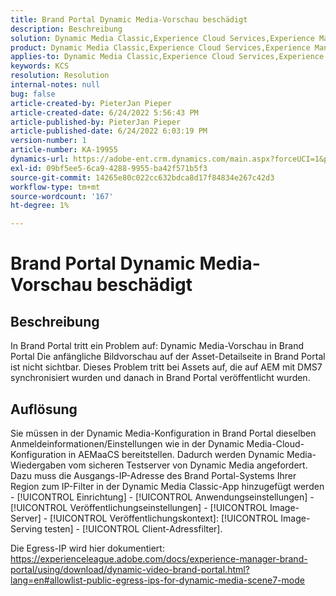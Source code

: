 ```yaml
---
title: Brand Portal Dynamic Media-Vorschau beschädigt
description: Beschreibung
solution: Dynamic Media Classic,Experience Cloud Services,Experience Manager,Experience Manager as a Cloud Service
product: Dynamic Media Classic,Experience Cloud Services,Experience Manager,Experience Manager as a Cloud Service
applies-to: Dynamic Media Classic,Experience Cloud Services,Experience Manager Assets,Experience Manager as a Cloud Service,Experience Manager 6.5
keywords: KCS
resolution: Resolution
internal-notes: null
bug: false
article-created-by: PieterJan Pieper
article-created-date: 6/24/2022 5:56:43 PM
article-published-by: PieterJan Pieper
article-published-date: 6/24/2022 6:03:19 PM
version-number: 1
article-number: KA-19955
dynamics-url: https://adobe-ent.crm.dynamics.com/main.aspx?forceUCI=1&pagetype=entityrecord&etn=knowledgearticle&id=4c79a1fd-e6f3-ec11-bb3d-6045bd015716
exl-id: 09bf5ee5-6ca9-4288-9955-ba42f571b5f3
source-git-commit: 14265e80c022cc632bdca8d17f84834e267c42d3
workflow-type: tm+mt
source-wordcount: '167'
ht-degree: 1%

---
```


# Brand Portal Dynamic Media-Vorschau beschädigt

## Beschreibung


In Brand Portal tritt ein Problem auf: Dynamic Media-Vorschau in Brand Portal Die anfängliche Bildvorschau auf der Asset-Detailseite in Brand Portal ist nicht sichtbar. Dieses Problem tritt bei Assets auf, die auf AEM mit DMS7 synchronisiert wurden und danach in Brand Portal veröffentlicht wurden.


## Auflösung


Sie müssen in der Dynamic Media-Konfiguration in Brand Portal dieselben Anmeldeinformationen/Einstellungen wie in der Dynamic Media-Cloud-Konfiguration in AEMaaCS bereitstellen. Dadurch werden Dynamic Media-Wiedergaben vom sicheren Testserver von Dynamic Media angefordert. Dazu muss die Ausgangs-IP-Adresse des Brand Portal-Systems Ihrer Region zum IP-Filter in der Dynamic Media Classic-App hinzugefügt werden - [!UICONTROL Einrichtung] - [!UICONTROL Anwendungseinstellungen] - [!UICONTROL Veröffentlichungseinstellungen] - [!UICONTROL Image-Server] - [!UICONTROL Veröffentlichungskontext]: [!UICONTROL Image-Serving testen] - [!UICONTROL Client-Adressfilter].

Die Egress-IP wird hier dokumentiert: https://experienceleague.adobe.com/docs/experience-manager-brand-portal/using/download/dynamic-video-brand-portal.html?lang=en#allowlist-public-egress-ips-for-dynamic-media-scene7-mode
